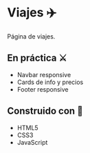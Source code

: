 # Viajes ✈️

Página de viajes.

## En práctica ⚔️

- Navbar responsive
- Cards de info y precios
- Footer responsive

## Construido con 🔨

- HTML5
- CSS3
- JavaScript
